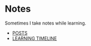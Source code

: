 Notes
=====

Sometimes I take notes while learning.

- [POSTS](https://github.com/abmesamesa/notes/tree/master/posts)
- [LEARNING TIMELINE](https://github.com/abmesamesa/notes/blob/master/LEARNING.md)
